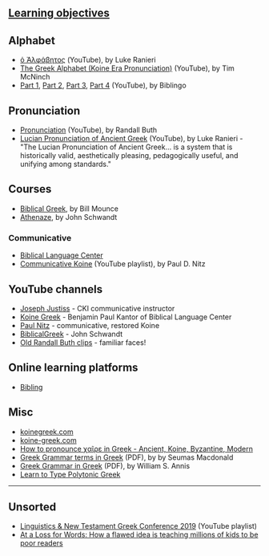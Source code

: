 ## [Learning objectives](LEARNING_OBJECTIVES.md)

## Alphabet

* [ὁ Ἀλφάβητος](https://www.youtube.com/watch?v=pr1laRMrw64) (YouTube), by Luke Ranieri
* [The Greek Alphabet (Koine Era Pronunciation)](https://www.youtube.com/watch?v=94B26pJM2fg) (YouTube), by Tim McNinch
* [Part 1](https://www.youtube.com/watch?v=duHaoX4x7sg), [Part 2](https://www.youtube.com/watch?v=KNrX5CyoSok), [Part 3](https://www.youtube.com/watch?v=VQANoG5p1I0), [Part 4](https://www.youtube.com/watch?v=JqNnB-qwadM)  (YouTube), by Biblingo

## Pronunciation

* [Pronunciation](https://www.youtube.com/watch?v=VWOjBulEyrs) (YouTube), by Randall Buth
* [Lucian Pronunciation of Ancient Greek](https://www.youtube.com/watch?v=Dt9z5Gvp3MM) (YouTube), by Luke Ranieri - "The Lucian Pronunciation of Ancient Greek... is a system that is historically valid, aesthetically pleasing, pedagogically useful, and unifying among standards."

## Courses

* [Biblical Greek](https://www.biblicaltraining.org/biblical-greek/william-mounce), by Bill Mounce
* [Athenaze](https://athenaze.com/introduction/), by John Schwandt

### Communicative

* [Biblical Language Center](https://www.biblicallanguagecenter.com/)
* [Communicative Koine](https://www.youtube.com/playlist?list=PLpxcmJ23ymcWL0Hx5kndU1zS5m6iQFL_8) (YouTube playlist), by Paul D. Nitz

## YouTube channels

* [Joseph Justiss](https://www.youtube.com/user/Xianhedonist/videos) - CKI communicative instructor
* [Koine Greek](https://www.youtube.com/channel/UCJqNqmXwm_Rr-cORhNBq6Xw) - Benjamin Paul Kantor of Biblical Language Center
* [Paul Nitz](https://www.youtube.com/channel/UC9DOj8F2WXeog9SBWMcMW6Q) - communicative, restored Koine
* [BiblicalGreek](https://www.youtube.com/user/BiblicalGreek/videos) - John Schwandt
* [Old Randall Buth clips](https://www.youtube.com/watch?v=zXIQXzRatTM) - familiar faces!

## Online learning platforms

* [Bibling](https://bibling.org/)

## Misc

* [koinegreek.com](https://www.koinegreek.com/)
* [koine-greek.com](https://koine-greek.com/)
* [How to pronounce χαῖρε in Greek - Ancient, Koine, Byzantine, Modern](https://www.youtube.com/watch?v=yCv5dK1DOgw)
* [Greek Grammar terms in Greek](https://thepatrologist.com/wp-content/uploads/2020/07/Greek-Grammar-Terms-Cheat-Sheet.pdf) (PDF), by by Seumas Macdonald
* [Greek Grammar in Greek](http://scholiastae.org/docs/el/greek_grammar_in_greek.pdf) (PDF), by William S. Annis
* [Learn to Type Polytonic Greek](https://greektyping.com/)

---

## Unsorted

* [Linguistics & New Testament Greek Conference 2019](https://www.youtube.com/playlist?list=PL2DisXS8LigZjkwFHQrEF81hD7XwWzIy0) (YouTube playlist)
* [At a Loss for Words: How a flawed idea is teaching millions of kids to be poor readers](https://www.apmreports.org/episode/2019/08/22/whats-wrong-how-schools-teach-reading)
